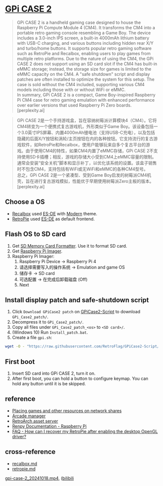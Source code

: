 # [GPi CASE 2](https://retroflag.com/gpi_case_2.html)

> GPi CASE 2 is a handheld gaming case designed to house the Raspberry Pi Compute Module 4 (CM4). It transforms the CM4 into a portable retro gaming console resembling a Game Boy. The device includes a 3.0-inch IPS screen, a built-in 4000mAh lithium battery with USB-C charging, and various buttons including hidden rear X/Y and turbo/home buttons. It supports popular retro gaming software such as RetroPie and Recalbox, enabling users to play games from multiple retro platforms. Due to the nature of using the CM4, the GPi CASE 2 does not support using an SD card slot if the CM4 has built-in eMMC storage; instead, the storage size for games is limited to the eMMC capacity on the CM4. A "safe shutdown" script and display patches are often installed to optimize the system for this setup. The case is sold without the CM4 included, supporting various CM4 models including those with or without WiFi or eMMC.  
> In summary, GPi CASE 2 is a compact, Game Boy-inspired Raspberry Pi CM4 case for retro gaming emulation with enhanced performance over earlier versions that used Raspberry Pi Zero boards. [perplexity.ai]

> GPi CASE 2是一个手持游戏盒，旨在容纳树莓派计算模块4（CM4）。它将CM4转变为一个便携式复古游戏机，外形类似于Game Boy。该设备包括一个3.0英寸IPS屏幕、内置4000mAh锂电池（支持USB-C充电），以及包括隐藏的后面X/Y按钮和涡轮/主页按钮在内的各种按钮。它支持流行的复古游戏软件，如RetroPie和Recalbox，使用户能够玩来自多个复古平台的游戏。由于使用CM4的特性，如果CM4内置了eMMC存储，GPi CASE 2不支持使用SD卡插槽；相反，游戏的存储大小受到CM4上eMMC容量的限制。通常会安装“安全关机”脚本和显示补丁，以优化该系统的设置。该盒子销售时不包含CM4，支持包括有WiFi或无WiFi和eMMC的各种CM4型号。  
> 总之，GPi CASE 2是一个紧凑型、受到Game Boy启发的树莓派CM4机壳，旨在进行复古游戏模拟，性能优于早期使用树莓派Zero主板的版本。 [perplexity.ai]

## Choose a OS

- [Recalbox](https://www.recalbox.com/) used [ES-DE](https://gitlab.com/es-de/emulationstation-de) with [Modern](https://gitlab.com/es-de/themes/modern-es-de) theme.
- [RetroPie](https://retropie.org.uk/) used [ES-DE](https://gitlab.com/es-de/emulationstation-de) as default frontend.

## Flash OS to SD card

1. Get [SD Memory Card Formatter](https://www.sdcard.org/downloads/formatter/). Use it to format SD card.
2. Get [Raspberry Pi Imager](https://www.raspberrypi.com/software/).
3. Raspberry Pi Imager:
	1. Raspberry Pi Device → Raspberry Pi 4
	2. 请选择需要写入的操作系统 → Emulation and game OS
	3. 储存卡 → SD card
	4. 可选配置 → 在完成后卸载磁盘 (Off)
	5. Next

## Install display patch and safe-shutdown script

1. Click `Download GPiCase2 patch` on [GPiCase2-Script](https://github.com/RetroFlag/GPiCase2-Script) to download `GPi_Case2_patch/`.
2. Decompress it to `GPi_Case2_patch/`.
3. Copy all files under `GPi_Case2_patch_<os>` to `<SD card>/`.
4. (Windows 10) Run `Install_patch.bat`.
5. Create a file `gpi.sh`:

```sh
wget -O - "https://raw.githubusercontent.com/RetroFlag/GPiCase2-Script/main/retropie_install_gpi2.sh" | sudo bash
```

## First boot

1. Insert SD card into GPi CASE 2, turn it on.
2. After first boot, you can hold a button to configure keymap. You can hold any button until it is be skipped.

## reference

- [Placing games and other resources on network shares](https://gitlab.com/es-de/emulationstation-de/-/blob/master/USERGUIDE.md#placing-games-and-other-resources-on-network-shares)
- [Arcade manager](https://github.com/cosmo0/arcade-manager)
- [RetroArch asset server](https://github.com/NickHeap2/retroarch-asset-server)
- [Renpy Documentation - Raspberry Pi](https://www.renpy.org/doc/html/raspi.html)
- [FAQ - How can I recover my RetroPie after enabling the desktop OpenGL driver?](https://retropie.org.uk/docs/FAQ/#how-can-i-recover-my-retropie-after-enabling-the-desktop-opengl-driver)

## cross-reference

- [recalbox.md](/os/recalbox.md)
- [retropie.md](/os/retropie.md)

[gpi-case-2_20241018.mp4](https://scillidan.github.io/media_cheat/dev/gpi-case-2_20241018.mp4), ([bilibili](https://www.bilibili.com/video/BV1DqCmYNEvw)
